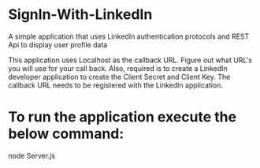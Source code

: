 # SignIn-With-LinkedIn
A simple application that uses LinkedIn authentication protocols and REST Api to display user profile data

This application uses Localhost as the callback URL. Figure out what URL's you will use for your call back.
Also, required is to create a LinkedIn developer application to create the Client Secret and Client Key. 
The callback URL needs to be registered with the LinkedIn application.

# To run the application execute the below command:
node Server.js
